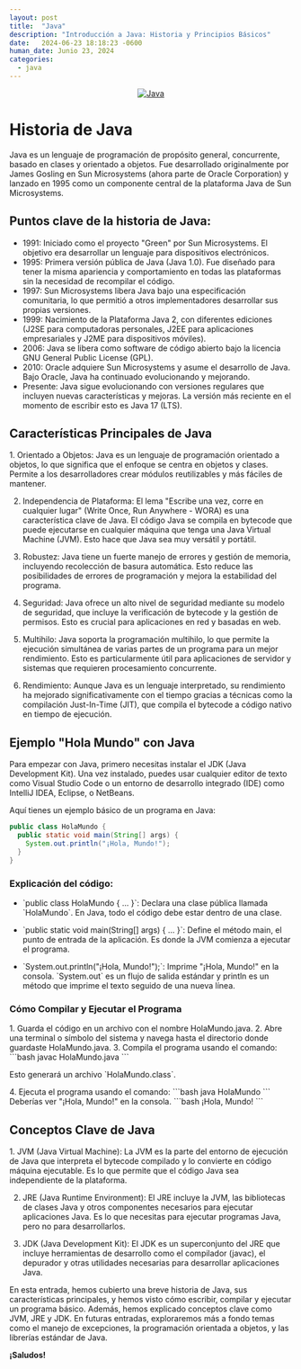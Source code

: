 ```yaml
---
layout: post
title:  "Java"
description: "Introducción a Java: Historia y Principios Básicos"
date:   2024-06-23 18:18:23 -0600
human_date: Junio 23, 2024
categories:
  - java
---
```


<p align="center">
  <a href="https://www.java.com/es/">
    <img class="java-logo-background" src="https://dev.java/assets/images/java-logo-vector.png"
    alt="Java" />
  </a>
</p>

<h1 class="dark:text-white">Historia de Java</h1>
Java es un lenguaje de programación de propósito general, concurrente, basado en clases y orientado a objetos. Fue desarrollado originalmente por James Gosling en Sun Microsystems (ahora parte de Oracle Corporation) y lanzado en 1995 como un componente central de la plataforma Java de Sun Microsystems.

<h2 class="dark:text-white">Puntos clave de la historia de Java:</h2>

- 1991: Iniciado como el proyecto "Green" por Sun Microsystems. El objetivo era desarrollar un lenguaje para dispositivos electrónicos.
- 1995: Primera versión pública de Java (Java 1.0). Fue diseñado para tener la misma apariencia y comportamiento en todas las plataformas sin la necesidad de recompilar el código.
- 1997: Sun Microsystems libera Java bajo una especificación comunitaria, lo que permitió a otros implementadores desarrollar sus propias versiones.
- 1999: Nacimiento de la Plataforma Java 2, con diferentes ediciones (J2SE para computadoras personales, J2EE para aplicaciones empresariales y J2ME para dispositivos móviles).
- 2006: Java se libera como software de código abierto bajo la licencia GNU General Public License (GPL).
- 2010: Oracle adquiere Sun Microsystems y asume el desarrollo de Java. Bajo Oracle, Java ha continuado evolucionando y mejorando.
- Presente: Java sigue evolucionando con versiones regulares que incluyen nuevas características y mejoras. La versión más reciente en el momento de escribir esto es Java 17 (LTS).

<h2 class="dark:text-white">Características Principales de Java</h2>
1. Orientado a Objetos:
Java es un lenguaje de programación orientado a objetos, lo que significa que el enfoque se centra en objetos y clases. Permite a los desarrolladores crear módulos reutilizables y más fáciles de mantener.

2. Independencia de Plataforma:
El lema "Escribe una vez, corre en cualquier lugar" (Write Once, Run Anywhere - WORA) es una característica clave de Java. El código Java se compila en bytecode que puede ejecutarse en cualquier máquina que tenga una Java Virtual Machine (JVM). Esto hace que Java sea muy versátil y portátil.

3. Robustez:
Java tiene un fuerte manejo de errores y gestión de memoria, incluyendo recolección de basura automática. Esto reduce las posibilidades de errores de programación y mejora la estabilidad del programa.

4. Seguridad:
Java ofrece un alto nivel de seguridad mediante su modelo de seguridad, que incluye la verificación de bytecode y la gestión de permisos. Esto es crucial para aplicaciones en red y basadas en web.

5. Multihilo:
Java soporta la programación multihilo, lo que permite la ejecución simultánea de varias partes de un programa para un mejor rendimiento. Esto es particularmente útil para aplicaciones de servidor y sistemas que requieren procesamiento concurrente.

6. Rendimiento:
Aunque Java es un lenguaje interpretado, su rendimiento ha mejorado significativamente con el tiempo gracias a técnicas como la compilación Just-In-Time (JIT), que compila el bytecode a código nativo en tiempo de ejecución.

<h2 class="dark:text-white">Ejemplo "Hola Mundo" con Java</h2>
Para empezar con Java, primero necesitas instalar el JDK (Java Development Kit). Una vez instalado, puedes usar cualquier editor de texto como Visual Studio Code o un entorno de desarrollo integrado (IDE) como IntelliJ IDEA, Eclipse, o NetBeans.

Aquí tienes un ejemplo básico de un programa en Java:

```java
public class HolaMundo {
  public static void main(String[] args) {
    System.out.println("¡Hola, Mundo!");
  }
}
```
<h3 class="dark:text-white">Explicación del código:</h3>
<ul>
  <li>
    <p>
      `public class HolaMundo { ... }`: Declara una clase pública llamada `HolaMundo`. En Java, todo el código debe estar dentro de una clase.
    </p>
  </li>
  <li>
    <p>
      `public static void main(String[] args) { ... }`: Define el método main, el punto de entrada de la aplicación. Es donde la JVM comienza a ejecutar el programa.
    </p>
  </li>
  <li>
    <p>
      `System.out.println("¡Hola, Mundo!");`: Imprime "¡Hola, Mundo!" en la consola. `System.out` es un flujo de salida estándar y println es un método que imprime el texto seguido de una nueva línea.
    </p>
  </li>
</ul>

<h3 class="dark:text-white">Cómo Compilar y Ejecutar el Programa</h3>
1. Guarda el código en un archivo con el nombre HolaMundo.java.
2. Abre una terminal o símbolo del sistema y navega hasta el directorio donde guardaste HolaMundo.java.
3. Compila el programa usando el comando:
```bash
javac HolaMundo.java
```
<p>Esto generará un archivo `HolaMundo.class`.</p>
4. Ejecuta el programa usando el comando:
```bash
java HolaMundo
```
Deberías ver "¡Hola, Mundo!" en la consola.
```bash
¡Hola, Mundo!
```

<h2 class="dark:text-white">Conceptos Clave de Java</h2>
1. JVM (Java Virtual Machine):
La JVM es la parte del entorno de ejecución de Java que interpreta el bytecode compilado y lo convierte en código máquina ejecutable. Es lo que permite que el código Java sea independiente de la plataforma.

2. JRE (Java Runtime Environment):
El JRE incluye la JVM, las bibliotecas de clases Java y otros componentes necesarios para ejecutar aplicaciones Java. Es lo que necesitas para ejecutar programas Java, pero no para desarrollarlos.

3. JDK (Java Development Kit):
El JDK es un superconjunto del JRE que incluye herramientas de desarrollo como el compilador (javac), el depurador y otras utilidades necesarias para desarrollar aplicaciones Java.

En esta entrada, hemos cubierto una breve historia de Java, sus características principales, y hemos visto cómo escribir, compilar y ejecutar un programa básico. Además, hemos explicado conceptos clave como JVM, JRE y JDK. En futuras entradas, exploraremos más a fondo temas como el manejo de excepciones, la programación orientada a objetos, y las librerías estándar de Java.

<strong class="dark:text-white">¡Saludos!</strong>
